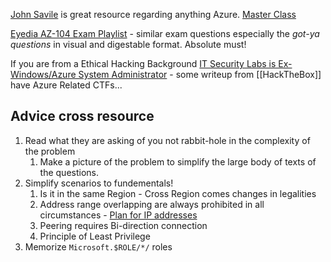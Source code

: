 
[John Savile](https://www.youtube.com/@NTFAQGuy) is great resource regarding anything Azure. [Master Class](https://www.youtube.com/playlist?list=PLlVtbbG169nGccbp8VSpAozu3w9xSQJoY)

[Eyedia AZ-104 Exam Playlist](https://www.youtube.com/playlist?list=PLA_CqAntXBh4DPIYCcplBWLjT3AYl1822) - similar exam questions especially the *got-ya questions* in visual and digestable format. Absolute must! 

If you are from a Ethical Hacking Background [IT Security Labs is Ex-Windows/Azure System Administrator](https://www.youtube.com/@ITSecurityLabs) - some writeup from [[HackTheBox]] have Azure Related CTFs...

## Advice cross resource

1. Read what they are asking of you not rabbit-hole in the complexity of the problem
	1. Make a picture of the problem to simplify the large body of texts of the questions.
1. Simplify scenarios to fundementals!
	1. Is it in the same Region - Cross Region comes changes in legalities 	
	1. Address range overlapping are always prohibited in all circumstances - [Plan for IP addresses](https://learn.microsoft.com/en-us/azure/cloud-adoption-framework/ready/azure-best-practices/plan-for-ip-addressing)
	1. Peering requires Bi-direction connection
	1. Principle of Least Privilege
1. Memorize `Microsoft.$ROLE/*/` roles